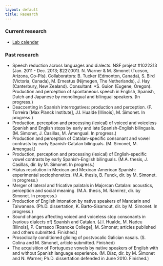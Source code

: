 ```yaml
---
layout: default
title: Research
---
```


### Current research

- [Lab calendar](/calendar)

### Past research

- Speech reduction across languages and dialects. NSF project #1022313 (Jan. 2011 - Dec. 2013; $227,001). N. Warner & M. Simonet (Tucson, Arizona, Co-PIs). Collaborators: B. Tucker (Edmonton, Canada), S. Bird (Victoria, Canada), M. Ernestus (Nijmegen, The Netherlands), J. Hay (Canterbury, New Zealand). Consultant: *S. Guion (Eugene, Oregon). Production and perception of spontaneous speech in English, Spanish, Dutch and Japanese by monolingual and bilingual speakers. (In progress.)
- Deaccenting in Spanish interrogatives: production and perception. (F. Torreira [Max Planck Institute], J.I. Hualde [Illinois], M. Simonet. In progress.)
- Production, perception and processing (lexical) of voiced and voiceless Spanish and English stops by early and late Spanish-English bilinguals. (M. Simonet, J. Casillas, M. Amengual. In progress.)
- Production and perception of Catalan-specific consonant and vowel contrasts by early Spanish-Catalan bilinguals. (M. Simonet, M. Amengual.)
- Production, perception and processing (lexical) of English-specific vowel contrasts by early Spanish-English bilinguals. (M.A. thesis, J. Casillas, dir. by M. Simonet. In progress.)
- Hiatus resolution in Mexican and Mexican-American Spanish: experimental sociophonetics. (M.A. thesis, B. Funck, dir. by M. Simonet. In progress.)
- Merger of lateral and fricative palatals in Majorcan Catalan: acoustics, perception and social meaning. (M.A. thesis, M. Ramírez, dir. by Simonet. In progress.)
- Production of English intonation by native speakers of Mandarin and Taiwanese. (Ph.D. dissertation, K. Barto-Sisamout, dir. by M. Simonet. In progress.)
- Sound changes affecting voiced and voiceless stop consonants in (various dialects of) Spanish and Catalan. (J.I. Hualde, M. Nadeu [Illinois], P. Carrasco [Roanoke College], M. Simonet; articles published and others submitted. Finished.)
- Prosodically conditioned gliding of postvocalic Galician nasals. (S. Colina and M. Simonet, article submitted. Finished)
- The acquisition of Portuguese vowels by native speakers of English with and without Spanish language experience. (M. Díaz, dir. by M. Simonet and N. Warner; Ph.D. dissertation defended in June 2010. Finished.)